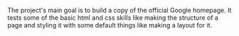 The project's main goal is to build a copy of the official Google homepage.
It tests some of the basic html and css skills like making the structure of a page and styling it with some default things like making a layout for it.

